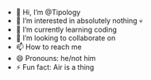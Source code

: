 - 👋 Hi, I’m @Tipology
- 👀 I’m interested in absolutely nothing 💀
- 🌱 I’m currently learning coding
- 💞️ I’m looking to collaborate on
- 📫 How to reach me
- 😄 Pronouns: he/not him
- ⚡ Fun fact: Air is a thing

<!---
Tipology/Tipology is a ✨ special ✨ repository because its `README.md` (this file) appears on your GitHub profile.
You can click the Preview link to take a look at your changes.
--->
